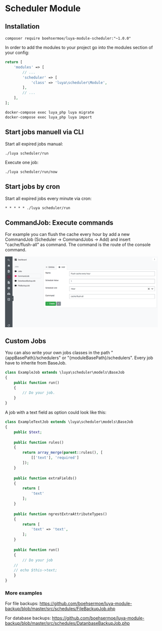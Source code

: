 # Scheduler Module

## Installation

`composer require boehsermoe/luya-module-scheduler:"~1.0.0"`

In order to add the modules to your project go into the modules section of your config:

```php
return [
    'modules' => [
        // ...
        'scheduler' => [
            'class' => 'luya\scheduler\Module',
        ],
        // ...
    ],
];
```
```shell
docker-compose exec luya_php luya migrate
docker-compose exec luya_php luya import
```

## Start jobs manuell via CLI

Start all expired jobs manual:
```shell
./luya scheduler/run
```

Execute one job:
```shell
./luya scheduler/run/now
```

## Start jobs by cron

Start all expired jobs every minute via cron:
```shell
* * * * * ./luya scheduler/run
```

## CommandJob: Execute commands

For example you can flush the cache every hour by add a new CommandJob (Scheduler -> CommandJobs -> Add) and insert "cache/flush-all" as command. The command is the route of the console command.

![commandjob-screen](commandjob-screen.png)


## Custom Jobs

You can also write your own jobs classes in the path "{appBasePath}/schedulers" or "{moduleBasePath}/schedulers". Every job have to inherite from BaseJob.

```php
class ExampleJob extends \luya\scheduler\models\BaseJob
{
    public function run()
    {
        // Do your job.
    }
}
```

A job with a text field as option could look like this:

```php
class ExampleTextJob extends \luya\scheduler\models\BaseJob
{
    public $text;

    public function rules()
    {
        return array_merge(parent::rules(), [
            [['text'], 'required']
        ]);
    }

    public function extraFields()
    {
        return [
            'text'
        ];
    }

    public function ngrestExtraAttributeTypes()
    {
        return [
            'text' => 'text',
        ];
    }

    public function run()
    {
        // Do your job
	//
	// echo $this->text;
    }
}
```

### More examples

For file backups: https://github.com/boehsermoe/luya-module-backup/blob/master/src/schedules/FileBackupJob.php

For database backups: https://github.com/boehsermoe/luya-module-backup/blob/master/src/schedules/DatanbaseBackupJob.php
